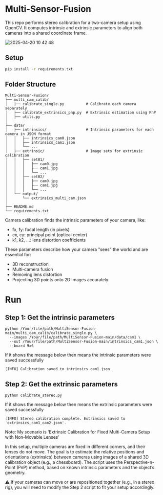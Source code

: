 # Multi-Sensor-Fusion

This repo performs stereo calibration for a two-camera setup using OpenCV. It computes intrinsic and extrinsic parameters to align both cameras into a shared coordinate frame.

![2025-04-20 10 42 48](https://github.com/user-attachments/assets/c46f2234-b7b9-40a4-916c-1feef68c3a92)



## Setup

```bash
pip install -r requirements.txt
```
## Folder Structure
```
Multi-Sensor-Fusion/
├── multi_cam_calib/
│   ├── calibrate_single.py          # Calibrate each camera separately
│   ├── calibrate_extrinsics_pnp.py  # Extrinsic estimation using PnP
│   ├── utils.py
│
├── data/
│   ├── intrinsics/                  # Intrinsic parameters for each camera in JSON format
│   │   ├── intrinsics_cam0.json
│   │   ├── intrinsics_cam1.json
│   │   └── ...
│   ├── extrinsic/                   # Image sets for extrinsic calibration
│   │   ├── set01/
│   │   │   ├── cam0.jpg
│   │   │   ├── cam1.jpg
│   │   │   └── ...
│   │   ├── set02/
│   │   │   ├── cam0.jpg
│   │   │   ├── cam1.jpg
│   │   │   └── ...
│   └── output/
│       └── extrinsics_multi_cam.json
│
├── README.md
└── requirements.txt
```

Camera calibration finds the intrinsic parameters of your camera, like:
- fx, fy: focal length (in pixels)
- cx, cy: principal point (optical center)
- k1, k2, ...: lens distortion coefficients

These parameters describe how your camera "sees" the world and are essential for:
- 3D reconstruction
- Multi-camera fusion
- Removing lens distortion
- Projecting 3D points onto 2D images accurately

# Run 
## Step 1: Get the intrinsic parameters
```
python /Your/file/path/MultiSensor-Fusion-main/multi_cam_calib/calibrate_single.py \
  --images /Your/file/path/MultiSensor-Fusion-main/data/cam1 \
  --out /Your/file/path/MultiSensor-Fusion-main/intrinsics_cam1.json \
  --board 9x6
```
If it shows the message below then means the intrinsic parameters were saved successfully
```
[INFO] Calibration saved to intrinsics_cam1.json
```
## Step 2: Get the extrinsic parameters
```
python calibrate_stereo.py
```
If it shows the message below then means the extrinsic parameters were saved successfully
```
[INFO] Stereo calibration complete. Extrinsics saved to 'extrinsics_cam1_cam2.json'.
```
Note: My scenario is 'Extrinsic Calibration for Fixed Multi-Camera Setup with Non-Movable Lenses'

In this setup, multiple cameras are fixed in different corners, and their lenses do not move. The goal is to estimate the relative positions and orientations (extrinsics) between cameras using images of a shared 3D calibration object (e.g., a chessboard). The script uses the Perspective-n-Point (PnP) method, based on known intrinsic parameters and the object’s geometry.

⚠️ If your cameras can move or are repositioned together (e.g., in a stereo rig), you will need to modify the Step 2 script to fit your setup accordingly.
